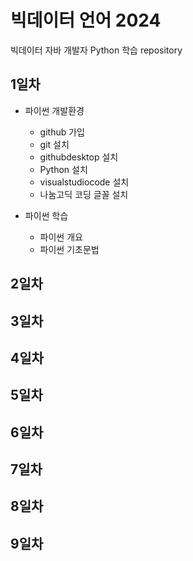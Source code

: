 # 빅데이터 언어 2024
빅데이터 자바 개발자 Python 학습 repository

## 1일차
- 파이썬 개발환경
    - github 가입
    - git 설치
    - githubdesktop 설치
    - Python 설치
    - visualstudiocode 설치
    - 나눔고딕 코딩 글꼴 설치

- 파이썬 학습
    - 파이썬 개요
    - 파이썬 기초문법
## 2일차

## 3일차

## 4일차

## 5일차

## 6일차

## 7일차

## 8일차

## 9일차
